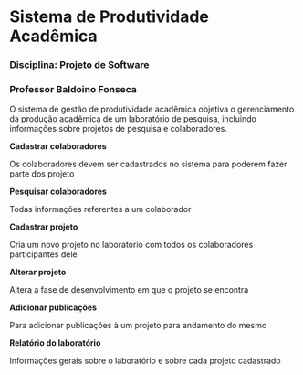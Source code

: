 # Sistema de Produtividade Acadêmica

### Disciplina: Projeto de Software
### Professor Baldoino Fonseca

O sistema de gestão de produtividade acadêmica objetiva o gerenciamento da produção acadêmica de um laboratório de pesquisa, incluindo informações sobre projetos de pesquisa e colaboradores.



**Cadastrar colaboradores**

Os colaboradores devem ser cadastrados no sistema para poderem fazer parte dos projeto



**Pesquisar colaboradores**

Todas informações referentes a um colaborador



**Cadastrar projeto**

Cria um novo projeto no laboratório com todos os colaboradores participantes dele



**Alterar projeto**

Altera a fase de desenvolvimento em que o projeto se encontra



**Adicionar publicações**

Para adicionar publicações à um projeto para andamento do mesmo



**Relatório do laboratório**

Informações gerais sobre o laboratório e sobre cada projeto cadastrado

